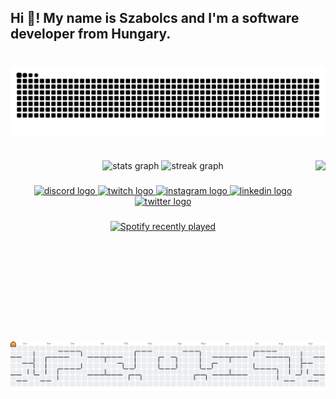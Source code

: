<h2 align="left">Hi 👋! My name is Szabolcs and I'm a software developer from Hungary.</h2>

###

<br clear="both">

<img align="center" src="https://raw.githubusercontent.com/kszabi1/kszabi1/output/snake.svg" alt="Snake animation" />

###

<br clear="both">

<img align="right" height="290" src="https://i.imgur.com/Nw3oWbO.gif"  />

<div align="center">
  <img src="https://github-readme-stats.vercel.app/api?username=kszabi1&hide_rank=true&theme=dracula&locale=en" height="150" alt="stats graph"  />
  <img src="https://streak-stats.demolab.com?user=kszabi1&locale=en&mode=daily&theme=dracula&hide_border=false&border_radius=5" height="120" alt="streak graph"  />
</div>

###

<div align="center">
  <a href="https://discord.gg/mnSyaPfejk" target="_blank">
    <img src="https://img.shields.io/static/v1?message=Discord&logo=discord&label=&color=7289DA&logoColor=white&labelColor=&style=for-the-badge" height="35" alt="discord logo"  />
  </a>
  <a href="https://www.twitch.tv/kszabi1" target="_blank">
    <img src="https://img.shields.io/static/v1?message=Twitch&logo=twitch&label=&color=9146FF&logoColor=white&labelColor=&style=for-the-badge" height="35" alt="twitch logo"  />
  </a>
  <a href="https://instagram.com/kszabi1" target="_blank">
    <img src="https://img.shields.io/static/v1?message=Instagram&logo=instagram&label=&color=E4405F&logoColor=white&labelColor=&style=for-the-badge" height="35" alt="instagram logo"  />
  </a>
  <a href="https://kszabi.dev/linkedin" target="_blank">
    <img src="https://img.shields.io/static/v1?message=LinkedIn&logo=linkedin&label=&color=0077B5&logoColor=white&labelColor=&style=for-the-badge" height="35" alt="linkedin logo"  />
  </a>
  <a href="https://twitter.com/kszabi_real" target="_blank">
    <img src="https://img.shields.io/static/v1?message=Twitter&logo=twitter&label=&color=1DA1F2&logoColor=white&labelColor=&style=for-the-badge" height="35" alt="twitter logo"  />
  </a>
</div>

###

<div align="center">
  <a href="https://open.spotify.com/user/11172177455">
    <img src="https://spotify-recently-played-readme.vercel.app/api?user=11172177455&count=5&unique=true" alt="Spotify recently played"  />
  </a>
</div>

###

<br clear="both">

<picture>
  <source media="(prefers-color-scheme: dark)" srcset="https://raw.githubusercontent.com/kszabi1/kszabi1/pacman/pacman-contribution-graph-dark.svg">
  <source media="(prefers-color-scheme: light)" srcset="https://raw.githubusercontent.com/kszabi1/kszabi1/pacman/pacman-contribution-graph.svg">
  <img alt="pacman contribution graph" src="https://raw.githubusercontent.com/kszabi1/kszabi1/pacman/pacman-contribution-graph.svg">
</picture>

###
